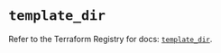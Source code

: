 # `template_dir`

Refer to the Terraform Registry for docs: [`template_dir`](https://registry.terraform.io/providers/hashicorp/template/2.2.0/docs/resources/dir).

